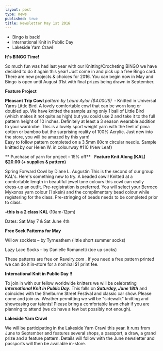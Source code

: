 ```yaml
---
layout: post
type: news
published: true
title: Newsletter May 1st 2016
---
```

- Bingo is back!
- International Knit in Public Day
- Lakeside Yarn Crawl

**It's BINGO Time!**

So much fun was had last year with our Knitting/Crocheting BINGO we have decided to 
do it again this year!  Just come in and pick up a free Bingo card. There are new projects & choices for 2016. You can begin now in May and Bingo is open until August 31st with final prizes being drawn in September. 

**Feature Project**

**Pleasant Trip Cowl** _pattern by Laura Aylor ($4.00US)_  - Knitted in Universal Yarns Little Bird. A lovely comfortable cowl that can be worn long or doubled up. We have knitted the sample using only 1 ball of Little Bird (which makes it not quite as high) but you could use 2 and take it to the full pattern height of 10 inches. Definitely at least a 3 season wearable addition to your wardrobe. 
This is a lovely sport weight yarn with the feel of pima cotton or bamboo but the surprising reality of 100%  Acrylic. Just new into the store, you will be amazed by this yarn!      
Easy to follow pattern completed on a 3.5mm 80cm circular needle. Sample knitted by our Helen W. in colourway #110 (New Leaf)

** Purchase of yarn for project – 15% off**
 
**Feature Knit Along (KAL)                      $20.00 (+ supplies & pattern)**

Spring Forward Cowl   by Diane L. Augustin
This is the second of our group KAL's.  Here's something new to try. A beaded cowl!
Knitted at a comfortable length in beautiful jewel tone colours this cowl can really dress-up an outfit. Pre-registration is preferred. You will select your Berroco Mykonos yarn colour (1 skein) and the complimentary bead colour while registering for the class. Pre-stringing of beads needs to be completed prior to class.

**-this is a 2 class KAL** (10am-12pm)

   Dates:  Sat May 7 & Sat June 4th            

**Free Sock Patterns for May**

Willow socklets – by Tyrneathem (little short summer socks)

Lazy Lace Socks – by Danielle Romanetti  (toe up socks)

These patterns are free on Ravelry.com  . If you need a free pattern printed we can do it in-store for a nominal $1 print fee.

**International Knit in Public Day !!**

To join in with our fellow worldwide knitters we will be celebrating _**International Knit in Public Day**_. This falls on _**Saturday, June 18th**_ and coincides with the Shelburne Street Festival and classic car show. Please come and join us. Weather permitting we will be "sidewalk" knitting and showcasing our talents!  Please bring a comfortable lawn chair if you are planning to attend (we do have a few but possibly not enough). 

**Lakeside Yarn Crawl**

We will be participating in the Lakeside Yarn Crawl this year. It runs from June to September and features several shops, a passport, a draw, a grand prize and a feature pattern.  Details will follow with the June newsletter and passports will then be available 
in-store.
